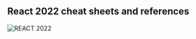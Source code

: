 ## React 2022 cheat sheets and references

![REACT 2022](https://user-images.githubusercontent.com/101027530/168484162-ab16a477-29e7-4ee0-9d9f-feac8de26c8e.png)
